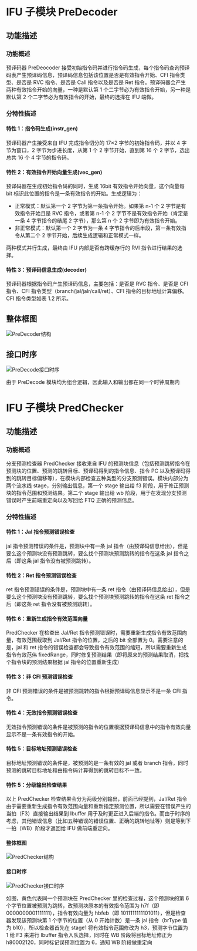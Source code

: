 # IFU 子模块 PreDecoder

## 功能描述

### 功能概述

预译码器 PreDeocoder 接受初始指令码并进行指令码生成，每个指令码查询预译码表产生预译码信息，预译码信息包括该位置是否是有效指令开始、CFI
指令类型、是否是 RVC 指令、是否是 Call 指令以及是否是 Ret 指令。预译码器会产生两种有效指令开始的向量，一种是默认第 1
个二字节必为有效指令开始，另一种是默认第 2 个二字节必为有效指令的开始，最终的选择在 IFU 端做。

### 分特性描述

#### 特性 1：指令码生成(instr\_gen)

预译码器产生接受来自 IFU 完成指令切分的 17×2 字节的初始指令码，并以 4 字节为窗口，2 字节为步进长度，从第 1 个 2 字节开始，直到第 16 个
2 字节，选出总共 16 个 4 字节的指令码。

#### 特性 2：有效指令开始向量生成(vec\_gen)

预译码器在生成初始指令码的同时，生成 16bit 有效指令开始向量，这个向量每 bit 标识此位置的指令是一条有效指令的开始。生成逻辑为：

- 正常模式：默认第一个 2 字节为第一条指令开始。如果第 n-1 个 2 字节是有效指令开始且是 RVC 指令，或者第 n-1 个 2
  字节不是有效指令开始（肯定是一条 4 字节指令的结尾 2 字节），那么第 n 个 2 字节即为有效指令开始。
- 非正常模式：默认第一个 2 字节为一条 4 字节指令的后半段，第一条有效指令从第二个 2 字节开始，后续生成逻辑和正常模式一样。

两种模式并行生成，最终由 IFU 内部是否有跨缓存行的 RVI 指令进行结果的选择。

#### 特性 3：预译码信息生成(decoder)

预译码器根据指令码产生预译码信息，主要包括：是否是 RVC 指令、是否是 CFI 指令、CFI
指令类型（branch/jal/jalr/call/ret）、CFI 指令的目标地址计算偏移。CFI 指令类型如表 1.2 所示。

## 整体框图

![PreDecoder结构](../figure/IFU/PreDecoder/PreDecoder_structure.png)

## 接口时序

![PreDecode接口时序](../figure/IFU/PreDecoder/PreDecoder_port.png)

由于 PreDecode 模块均为组合逻辑，因此输入和输出都在同一个时钟周期内

# IFU 子模块 PredChecker

## 功能描述

### 功能概述

分支预测检查器 PredChecker 接收来自 IFU 的预测块信息（包括预测跳转指令在预测块的位置、预测的跳转目标、预译码得到的指令信息、指令 PC
以及预译码得到的跳转目标偏移等），在模块内部检查五种类型的分支预测错误。模块内部分为两个流水线 stage，分别输出信息，第一个 stage 输出给 f3
阶段，用于修正预测块的指令范围和预测结果。第二个 stage 输出给 wb 阶段，用于在发现分支预测错误时产生前端重定向以及写回给 FTQ 正确的预测信息。

### 分特性描述

#### 特性 1：Jal 指令预测错误检查

jal 指令预测错误的条件是，预测块中有一条 jal 指令（由预译码信息给出），但是要么这个预测块没有预测跳转，要么找个预测块预测跳转的指令在这条 jal
指令之后（即这条 jal 指令没有被预测跳转）。

#### 特性 2：Ret 指令预测错误检查

ret 指令预测错误的条件是，预测块中有一条 ret 指令（由预译码信息给出），但是要么这个预测块没有预测跳转，要么找个预测块预测跳转的指令在这条 ret
指令之后（即这条 ret 指令没有被预测跳转）。

#### 特性 6：重新生成指令有效范围向量

PredChecker 在检查出 Jal/Ret 指令预测错误时，需要重新生成指令有效范围向量，有效范围截取到 Jal/Ret 指令的位置，之后的 bit
全部置为 0。需要注意的是，jal 和 ret 指令的错误检查都会导致指令有效范围的缩短，所以需要重新生成指令有效范伟
fixedRange，同时修复预测结果（即将原来的预测结果取消，把找个指令块的预测结果根据 jal 指令的位置重新生成）

#### 特性 3：非 CFI 预测错误检查

非 CFI 预测错误的条件是被预测跳转的指令根据预译码信息显示不是一条 CFI 指令。

#### 特性 4：无效指令预测错误检查

无效指令预测错误的条件是被预测的指令的位置根据预译码信息中的指令有效向量显示不是一条有效指令的开始。

#### 特性 5：目标地址预测错误检查

目标地址预测错误的条件是，被预测的是一条有效的 jal 或者 branch 指令，同时预测的跳转目标地址和由指令码计算得到的跳转目标不一致。

#### 特性 5：分级输出检查结果

以上 PredChecker 检查结果会分为两级分别输出，前面已经提到，Jal/Ret
指令由于需要重新生成指令有效范围向量和重新指定预测位置，所以需要在错误产生的当拍（F3）直接输出结果到 Ibuffer
用于及时更正进入后端的指令。而由于时序的考虑，其他错误信息（比如五种错误的错误位置、正确的跳转地址等）则是等到下一拍（WB）阶段才返回给 IFU 做前端重定向。

#### 整体框图

![PredChecker结构](../figure/IFU/PreDecoder/PredChecker_structure.png)

#### 接口时序

![PredChecker接口时序](../figure/IFU/PreDecoder/PredChecker_port.png)

如图，黄色代表同一个预测块在 PredChecker 里的检查过程，这个预测块的第 6 个字节位置被预测为跳转，改预测块原本的有效指令范围为 h7f（即
0000000001111111），指令有效向量为 hbfeb（即 1011111111101011），但是检查器发现该预测块第 1 个字节的位置（从 0
开始计数）是一条 jal 指令（brType 值为 b10），所以检查器首先在 stage1 将有效指令范围修改为 h3，预测字节位置为 1 给 F3 来进行
Ibuffer 指令入队选择，同时在 WB 阶段将目标地址修正为 h80002120，同时标记误预测位置为 6，通知 WB 阶段做重定向
